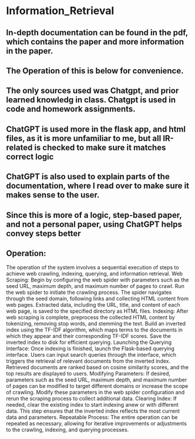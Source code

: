 # Information_Retrieval
## In-depth documentation can be found in the pdf, which contains the paper and more information in the paper.
## The Operation of this is below for convenience. 

## The only sources used was Chatgpt, and prior learned knowledg in class. Chatgpt is used in code and homework assignments. 
## ChatGPT is used more in the flask app, and html files, as it is more unfamiliar to me, but all IR-related is checked to make sure it matches correct logic
## ChatGPT is also used to explain parts of the documentation, where I read over to make sure it makes sense to the user.
## Since this is more of a logic, step-based paper, and not a personal paper, using ChatGPT helps convey steps better

## Operation:
The operation of the system involves a sequential execution of steps to achieve web crawling, indexing, querying, and information retrieval.
Web Scraping:
Begin by configuring the web spider with parameters such as the seed URL, maximum depth, and maximum number of pages to crawl.
Run the web spider to initiate the crawling process. The spider navigates through the seed domain, following links and collecting HTML content from web pages.
Extracted data, including the URL, title, and content of each web page, is saved to the specified directory as HTML files.
Indexing:
After web scraping is complete, preprocess the collected HTML content by tokenizing, removing stop words, and stemming the text.
Build an inverted index using the TF-IDF algorithm, which maps terms to the documents in which they appear and their corresponding TF-IDF scores.
Save the inverted index to disk for efficient querying.
Launching the Querying Interface:
Once indexing is finished, launch the Flask-based querying interface.
Users can input search queries through the interface, which triggers the retrieval of relevant documents from the inverted index.
Retrieved documents are ranked based on cosine similarity scores, and the top results are displayed to users.
Modifying Parameters:
If desired, parameters such as the seed URL, maximum depth, and maximum number of pages can be modified to target different domains or increase the scope of crawling.
Modify these parameters in the web spider configuration and rerun the scraping process to collect additional data.
Clearing Index:
If needed, clear the existing index to start indexing anew or with different data.
This step ensures that the inverted index reflects the most current data and parameters.
Repeatable Process:
The entire operation can be repeated as necessary, allowing for iterative improvements or adjustments to the crawling, indexing, and querying processes.

